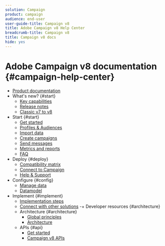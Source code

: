 ```yaml
---
solution: Campaign
product: campaign
audience: end-user
user-guide-title: Campaign v8
title: Adobe Campaign v8 Help Center
breadcrumb-title: Campaign v8
title: Campaign v8 docs
hide: yes
---
```


# Adobe Campaign v8 documentation {#campaign-help-center}

+ [Product documentation](adobe-campaign-home.md)
+ What's new? {#start}
  + [Key capabilities](start/whats-new.md)
  + [Release notes](start/release-notes.md)
  + [Classic v7 to v8](start/capability-matrix.md)
+ Start {#start}
  + [Get started](start/get-started.md)
  + [Profiles & Audiences](start/audiences.md)
  + [Import data](start/import.md)
  + [Create campaigns](start/campaigns.md)
  + [Send messages](start/create-message.md)
  + [Metrics and reports](start/reporting.md)
  + [FAQ](start/campaign-faq.md)
+ Deploy {#deploy}
  + [Compatibility matrix](start/compatibility-matrix.md)
  + [Connect to Campaign](start/connect.md)
  + [Help & Support](start/support.md)
+ Configure {#config}
  + [Manage data](start/replication.md)
  + [Datamodel](dev/datamodel.md)
+ Implement {#implement}
  + [Implementation steps](start/implement.md)
  + [Connect with other solutions](start/integration.md)
-+ Developer resources {#architecture}
  + Architecture {#architecture}
    + [Global principles](dev/general-architecture.md)
    + [Architecture](dev/architecture.md)
  + APIs {#api}
    + [Get started](dev/api.md)
    + [Campaign v8 APIs](https://docs.adobe.com/content/help/en/campaign-classic/technicalresources/api/index.html)
